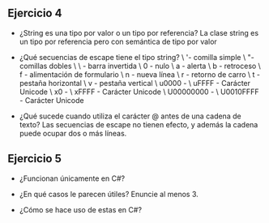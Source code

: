 ## Ejercicio 4

* ¿String es una tipo por valor o un tipo por referencia?
La clase string es un tipo por referencia pero con semántica de tipo por valor

* ¿Qué secuencias de escape tiene el tipo string?
\ '- comilla simple 
\ "- comillas dobles 
\ \ - barra invertida 
\ 0 - nulo 
\ a - alerta 
\ b - retroceso 
\ f - alimentación de formulario 
\ n - nueva línea 
\ r - retorno de carro
\ t - pestaña horizontal 
\ v - pestaña vertical 
\ u0000 - \ uFFFF - Carácter Unicode
\ x0 - \ xFFFF - Carácter Unicode 
\ U00000000 - \ U0010FFFF - Carácter Unicode 

* ¿Qué sucede cuando utiliza el carácter @ antes de una cadena de texto?
Las secuencias de escape no tienen efecto, y además la cadena puede ocupar dos o más líneas.

## Ejercicio 5
* ¿Funcionan únicamente en C#?

* ¿En qué casos le parecen útiles? Enuncie al menos 3.

* ¿Cómo se hace uso de estas en C#?

